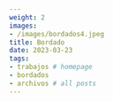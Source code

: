 ```yaml
---
weight: 2
images:
- /images/bordados4.jpeg
title: Bordado
date: 2023-03-23
tags:
- trabajos # homepage
- bordados
- archivos # all posts
---
```


